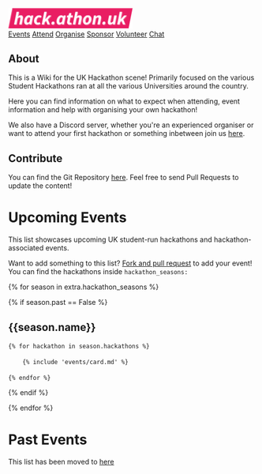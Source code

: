 <img src="/static/logo.svg" width="50%">

<div class="menu">
  <a class="button" href="./events/list"><span>Events</span></a>
  <a class="button" href="./attend/firsttime"><span>Attend</span></a>
  <a class="button" href="./organise/before/gettingstarted"><span>Organise</span></a>
  <a class="button" href="./sponsor"><span>Sponsor</span></a>
  <a class="button" href="./volunteer"><span>Volunteer</span></a>
  <a class="button" href="./discord"><span>Chat</span></a>
</div>

## About

This is a Wiki for the UK Hackathon scene! Primarily focused on the various
Student Hackathons ran at all the various Universities around the country.

Here you can find information on what to expect when attending, event information
and help with organising your own hackathon!

We also have a Discord server, whether you're an experienced organiser or want
to attend your first hackathon or something inbetween join us [here](https://hack.athon.uk/discord).

## Contribute

You can find the Git Repository [here](https://github.com/Hackathons-UK/wiki).
Feel free to send Pull Requests to update the content!

# Upcoming Events
This list showcases upcoming UK student-run hackathons and hackathon-associated events.

Want to add something to this list? [Fork and pull request](https://github.com/Hackathons-UK/wiki/edit/master/mkdocs.yml) to add your event! You can find the hackathons inside <code>hackathon_seasons:</code>

{% for season in extra.hackathon_seasons %}

{% if season.past == False %}

## {{season.name}}

<div class="hack-list">
    
    {% for hackathon in season.hackathons %}

        {% include 'events/card.md' %}

    {% endfor %}

</div>

{% endif %}

{% endfor %}


# Past Events
This list has been moved to [here](events/list)
